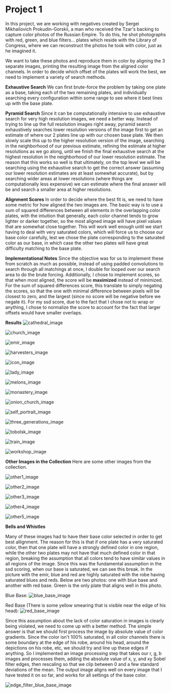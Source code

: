 # Project 1

In this project, we are working with negatives created by Sergei Mikhailovich Prokudin-Gorskii, a man who received the Tzar's backing to capture color photos of the Russian Empire. To do this, he shot photographs with red, green, and blue filters... plates which reside with the Library of Congress, where we can reconstruct the photos he took with color, just as he imagined it.

We want to take these photos and reproduce them in color by aligning the 3 separate images, printing the resulting image from the aligned color channels. In order to decide which offset of the plates will work the best, we need to implement a variety of search methods.

**Exhaustive Search**
We can first brute-force the problem by taking one plate as a base, taking each of the two remaining plates, and individually searching every configuration within some range to see where it best lines up with the base plate.

**Pyramid Search**
Since it can be computationally intensive to use exhaustive search for very high resolution images, we need a better way. Instead of trying to line up the full resolution images right away, pyramid search exhaustively searches lower resolution versions of the image first to get an estimate of where our 2 plates line up with our chosen base plate. We then slowly scale this up to the higher resolution version of the image, searching in the neighborhood of our previous estimate, refining the estimate at higher resolutions as we go along, until we finish the final exhaustive search at the highest resolution in the neighborhood of our lower resolution estimate.
The reason that this works so well is that ultimately, on the top level we will be searching using the exhaustive search to get the correct answer (assuming our lower resolution estimates are at least somewhat accurate), but by searching wider areas at lower resolutions (where things are computationally less expensive) we can estimate where the final answer will be and search a smaller area at higher resolutions.

**Alignment Scores**
In order to decide where the best fit is, we need to have some metric for how aligned the two images are. The basic way is to use a sum of squared differences between all elements in the overlapping color plates, with the intuition that generally, each color channel tends to grow lighter or darker together, so the most aligned image will have pixel values that are somewhat close together. This will work well enough until we start having to deal with very saturated colors, which will force us to choose our base color carefully, lest we chose the plate corresponding to the saturated color as our base, in which case the other two plates will have great difficulty matching to the base plate.

**Implementational Notes**
Since the objective was for us to implement these from scratch as much as possible, instead of using padded convolutions to search through all matchings at once, I double for looped over our search area to do the brute forcing.
Additionally, I chose to implement scores, so that when most aligned, the score will be **maximized** instead of minimized. For the sum of squared differences score, this translate to simply negating the scores, so that the one with minimal difference between pixels will be closest to zero, and the largest (since no score will be negative before we negate it).
For my ssd score, due to the fact that I chose not to wrap or anything, I chose to normalize the score to account for the fact that larger offsets would have smaller overlaps.

**Results**
![cathedral_image](./cathedral.jpg "cathedral")

![church_image](./church.jpg "church")

![emir_image](./emir.jpg "emir")

![harvesters_image](./harvesters.jpg "harvesters")

![icon_image](./icon.jpg "icon")

![lady_image](./lady.jpg "lady")

![melons_image](./melons.jpg "melons")

![monastery_image](./monastery.jpg "monastery")

![onion_church_image](./onion_church.jpg "onion_church")

![self_portrait_image](./self_portrait.jpg "self_portrait")

![three_generations_image](./three_generations.jpg "three_generations")

![tobolsk_image](./tobolsk.jpg "tobolsk")

![train_image](./train.jpg "train")

![workshop_image](./workshop.jpg "workshop")


**Other Images in the Collection**
Here are some other images from the collection.

![other1_image](./other1.jpg "other1")

![other2_image](./other2.jpg "other2")

![other3_image](./other3.jpg "other3")

![other4_image](./other4.jpg "other4")

![other5_image](./other5.jpg "other5")



**Bells and Whistles**

Many of these images had to have their base color selected in order to get best allignment. The reason for this is that if one plate has a very saturated color, then that one plate will have a strongly defined color in one region, while the other two plates may not have that much defined color in that region, breaking the assumption that all colors tend to have similar values in all regions of the image. Since this was the fundamental assumption in the ssd scoring, when our base is saturated, we can see this break. In the picture with the emir, blue and red are highly saturated with the robe having saturated blues and reds. Below are two photos: one with blue base and another with red base. Green is the only plate that aligns well in this photo.

Blue Base:
![blue_base_image](./blue_base.jpg "blue_base")

Red Base (There is some yellow smearing that is visible near the edge of his head):
![red_base_image](./red_base.jpg "red_base")

Since this assumption about the lack of color saturation in images is clearly being violated, we need to come up with a better method. The simple answer is that we should first process the image by absolute value of color gradients. Since the color isn't 100% saturated, in all color channels there is some boundary at the edge of his robe, around his head, around the depictions on his robe, etc, we should try and line up these edges if anything. So I implemented an image processing step that takes our r, g, b images and processes them, adding the absolute value of x, y, and xy Sobel filter edges, then rescaling so that we clip between 0 and a few standard deviations of the mean. The output image aligns well on every image that I have tested it on so far, and works for all settings of the base color.

![edge_filter_blue_base_image](./edge_filter_blue_base.jpg "edge_filter_blue_base")
